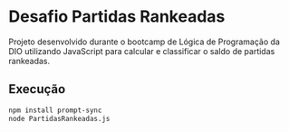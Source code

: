 # Desafio Partidas Rankeadas

Projeto desenvolvido durante o bootcamp de Lógica de Programação da DIO utilizando JavaScript para calcular e classificar o saldo de partidas rankeadas.

## Execução

```bash
npm install prompt-sync
node PartidasRankeadas.js
